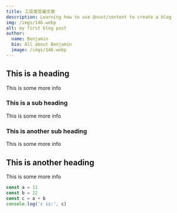 ```yaml
---
title: 工具类受骗文章
description: Learning how to use @nuxt/content to create a blog
img: /imgs/146.webp
alt: my first blog post
author:
  name: Benjamin
  bio: All about Benjamin
  image: /imgs/146.webp
---
```


## This is a heading

This is some more info

### This is a sub heading

This is some more info

### This is another sub heading

This is some more info

## This is another heading

This is some more info

```javascript
const a = 11
const b = 22
const c = a + b
console.log('c is:', c)
```
